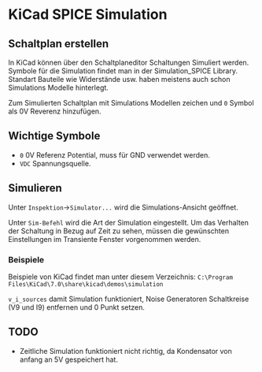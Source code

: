 # KiCad SPICE Simulation

## Schaltplan erstellen

In KiCad können über den Schaltplaneditor Schaltungen Simuliert werden. Symbole für die Simulation findet man in der Simulation_SPICE Library. Standart Bauteile wie Widerstände usw. haben meistens auch schon Simulations Modelle hinterlegt. 

Zum Simulierten Schaltplan mit Simulations Modellen zeichen und `0` Symbol als 0V Reverenz hinzufügen.

## Wichtige Symbole

- `0` 0V Referenz Potential, muss für GND verwendet werden.
- `VDC` Spannungsquelle.

## Simulieren

Unter `Inspektion`->`Simulator...` wird die Simulations-Ansicht geöffnet.

Unter `Sim-Befehl` wird die Art der Simulation eingestellt. Um das Verhalten der Schaltung in Bezug auf Zeit zu sehen, müssen die gewünschten Einstellungen im Transiente Fenster vorgenommen werden.

### Beispiele

Beispiele von KiCad findet man unter diesem Verzeichnis: `C:\Program Files\KiCad\7.0\share\kicad\demos\simulation`

`v_i_sources` damit Simulation funktioniert, Noise Generatoren Schaltkreise (V9 und I9) entfernen und 0 Punkt setzen.

## TODO

- Zeitliche Simulation funktioniert nicht richtig, da Kondensator von anfang an 5V gespeichert hat.
